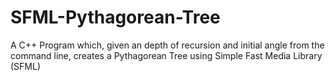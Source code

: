 # SFML-Pythagorean-Tree
A C++ Program which, given an depth of recursion and initial angle from the command line, creates a Pythagorean Tree using Simple Fast Media Library (SFML)
